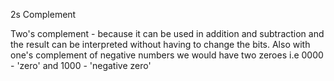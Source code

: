 
2s Complement

Two's complement - because it can be used in addition and subtraction and the result can be interpreted without having to change the bits. 
Also with one's complement of negative numbers we would have two zeroes i.e 0000 - 'zero' and 1000 - 'negative zero'


